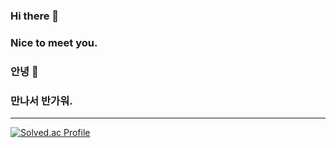 ### Hi there 👋
### Nice to meet you.

### 안녕 👋
### 만나서 반가워.
<!--
**yeeooni/yeeooni** is a ✨ _special_ ✨ repository because its `README.md` (this file) appears on your GitHub profile.

Here are some ideas to get you started:

- 🔭 I’m currently working on ...
- 🌱 I’m currently learning ...
- 👯 I’m looking to collaborate on ...
- 🤔 I’m looking for help with ...
- 💬 Ask me about ...
- 📫 How to reach me: ...
- 😄 Pronouns: ...
- ⚡ Fun fact: ...
-->

---

[![Solved.ac Profile](http://mazassumnida.wtf/api/v2/generate_badge?boj=kimiyeon89)](https://solved.ac/kimiyeon89/)
